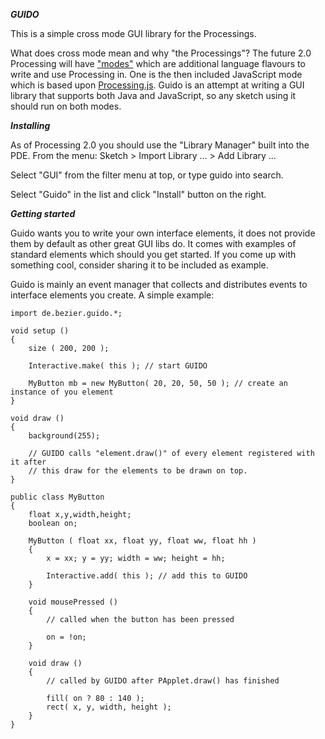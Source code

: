 ***GUIDO***
	
This is a simple cross mode GUI library for the Processings.

What does cross mode mean and why "the Processings"?
The future 2.0 Processing will have ["modes"](http://wiki.processing.org/w/JavaScript) which are additional language flavours to write and use Processing in. One is the then included JavaScript mode which is based upon [Processing.js](https://github.com/processing-js/processing-js). Guido is an attempt at writing a GUI library that supports both Java and JavaScript, so any sketch using it should run on both modes.
	
***Installing***

As of Processing 2.0 you should use the "Library Manager" built into the PDE. From the menu:
Sketch > Import Library ... > Add Library ...

Select "GUI" from the filter menu at top, or type guido into search.

Select "Guido" in the list and click "Install" button on the right.

***Getting started***

Guido wants you to write your own interface elements, it does not provide them by default as other great GUI libs do. It comes with examples of standard elements which should you get started. If you come up with something cool, consider sharing it to be included as example.

Guido is mainly an event manager that collects and distributes events to interface elements you create. A simple example:

	import de.bezier.guido.*;

	void setup ()
	{
	    size ( 200, 200 );
    
	    Interactive.make( this ); // start GUIDO
    
	    MyButton mb = new MyButton( 20, 20, 50, 50 ); // create an instance of you element
	}

	void draw ()
	{
		background(255);
		
	    // GUIDO calls "element.draw()" of every element registered with it after
	    // this draw for the elements to be drawn on top.
	}

	public class MyButton
	{
	    float x,y,width,height;
	    boolean on;
    
	    MyButton ( float xx, float yy, float ww, float hh ) 
	    {
	        x = xx; y = yy; width = ww; height = hh;
        
	        Interactive.add( this ); // add this to GUIDO
	    }
    
	    void mousePressed ()
	    {
	        // called when the button has been pressed
        
	        on = !on;
	    }
    
	    void draw ()
	    {
	        // called by GUIDO after PApplet.draw() has finished
        
	        fill( on ? 80 : 140 );
	        rect( x, y, width, height );
	    }
	}
